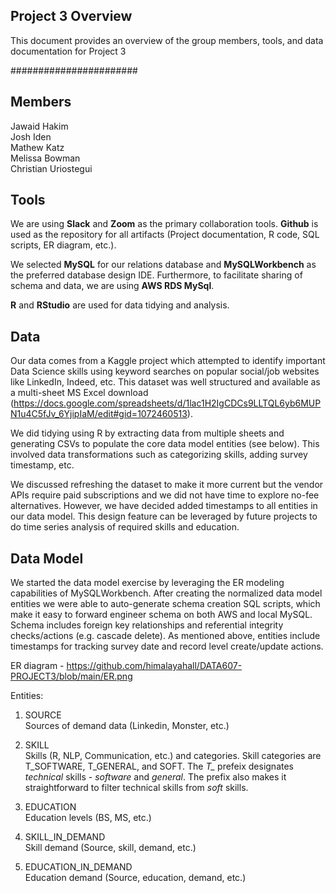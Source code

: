 ## Project 3 Overview

This document provides an overview of the group members, tools, and data documentation for Project 3

#######################

## Members

Jawaid Hakim  
Josh Iden  
Mathew Katz  
Melissa Bowman  
Christian Uriostegui

## Tools

We are using **Slack** and **Zoom** as the primary collaboration tools. **Github** is used as the repository for all artifacts (Project documentation, R code, SQL scripts, ER diagram, etc.).  

We selected **MySQL** for our relations database and **MySQLWorkbench** as the preferred database design IDE. Furthermore, to facilitate sharing of schema and data, we are using **AWS RDS MySql**.

**R** and **RStudio** are used for data tidying and analysis.

## Data

Our data comes from a Kaggle project which attempted to identify important Data Science skills using keyword searches on popular social/job websites like LinkedIn, Indeed, etc. This dataset was well structured and available as a multi-sheet MS Excel download (https://docs.google.com/spreadsheets/d/1lac1H2IgCDCs9LLTQL6yb6MUPN1u4C5fJv_6YjipIaM/edit#gid=1072460513).  

We did tidying using R by extracting data from multiple sheets and generating CSVs to populate the core data model entities (see below). This involved data transformations such as categorizing skills, adding survey timestamp, etc.  

We discussed refreshing the dataset to make it more current but the vendor APIs require paid subscriptions and we did not have time to explore no-fee alternatives. However, we have decided added timestamps to all entities in our data model. This design feature can be leveraged by future projects to do time series analysis of required skills and education.

## Data Model

We started the data model exercise by leveraging the ER modeling capabilities of MySQLWorkbench. After creating the normalized data model entities we were able to auto-generate schema creation SQL scripts, which make it easy to forward engineer schema on both AWS and local MySQL. Schema includes foreign key relationships and referential integrity checks/actions (e.g. cascade delete). As mentioned above, entities include timestamps for tracking survey date and record level create/update actions.

ER diagram - https://github.com/himalayahall/DATA607-PROJECT3/blob/main/ER.png

Entities:

1. SOURCE  
    Sources of demand data (Linkedin, Monster, etc.)
    
3. SKILL  
    Skills (R, NLP, Communication, etc.) and categories. Skill categories are T_SOFTWARE, T_GENERAL, and SOFT. The *T_* prefeix designates *technical* skills - *software* and *general*. The prefix also makes it straightforward to filter technical skills from *soft* skills. 
    
5. EDUCATION  
    Education levels (BS, MS, etc.)
    
7. SKILL_IN_DEMAND  
    Skill demand (Source, skill, demand, etc.)
    
9. EDUCATION_IN_DEMAND  
    Education demand (Source, education, demand, etc.)



